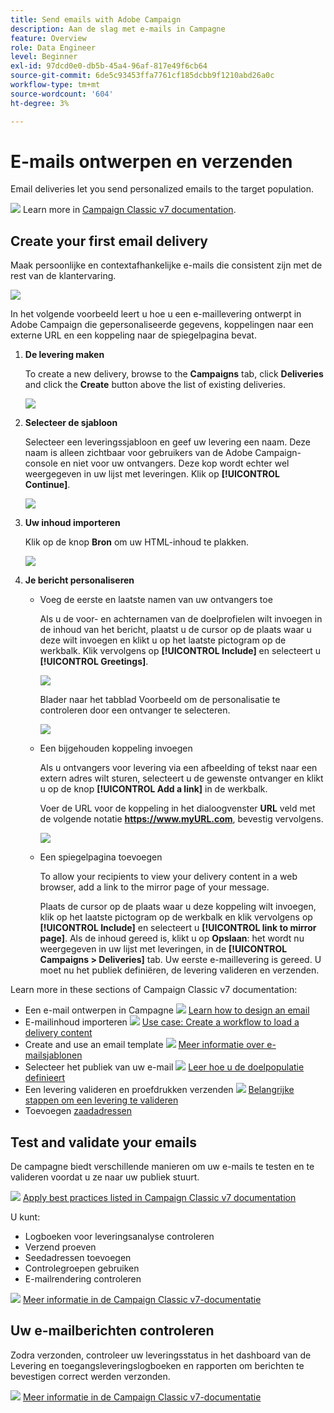 ```yaml
---
title: Send emails with Adobe Campaign
description: Aan de slag met e-mails in Campagne
feature: Overview
role: Data Engineer
level: Beginner
exl-id: 97dcd0e0-db5b-45a4-96af-817e49f6cb64
source-git-commit: 6de5c93453ffa7761cf185dcbb9f1210abd26a0c
workflow-type: tm+mt
source-wordcount: '604'
ht-degree: 3%

---
```


# E-mails ontwerpen en verzenden

Email deliveries let you send personalized emails to the target population.

![](../assets/do-not-localize/book.png) Learn more in [Campaign Classic v7 documentation](https://experienceleague.adobe.com/docs/campaign-classic/using/sending-messages/sending-emails/about-email-channel.html).

## Create your first email delivery

Maak persoonlijke en contextafhankelijke e-mails die consistent zijn met de rest van de klantervaring.

![](assets/new-email-content.png)


In het volgende voorbeeld leert u hoe u een e-maillevering ontwerpt in Adobe Campaign die gepersonaliseerde gegevens, koppelingen naar een externe URL en een koppeling naar de spiegelpagina bevat.

1. **De levering maken**

   To create a new delivery, browse to the **Campaigns** tab, click **Deliveries** and click the **Create** button above the list of existing deliveries.

   ![](assets/delivery_step_1.png)

1. **Selecteer de sjabloon**

   Selecteer een leveringssjabloon en geef uw levering een naam. Deze naam is alleen zichtbaar voor gebruikers van de Adobe Campaign-console en niet voor uw ontvangers. Deze kop wordt echter wel weergegeven in uw lijst met leveringen. Klik op **[!UICONTROL Continue]**.

   ![](assets/dce_delivery_model.png)

1. **Uw inhoud importeren**

   Klik op de knop **Bron** om uw HTML-inhoud te plakken.

   ![](assets/paste-content.png)


1. **Je bericht personaliseren**


   * Voeg de eerste en laatste namen van uw ontvangers toe

      Als u de voor- en achternamen van de doelprofielen wilt invoegen in de inhoud van het bericht, plaatst u de cursor op de plaats waar u deze wilt invoegen en klikt u op het laatste pictogram op de werkbalk. Klik vervolgens op **[!UICONTROL Include]** en selecteert u **[!UICONTROL Greetings]**.

      ![](assets/include-greetings.png)

      Blader naar het tabblad Voorbeeld om de personalisatie te controleren door een ontvanger te selecteren.

      ![](assets/perso-check.png)

   * Een bijgehouden koppeling invoegen

      Als u ontvangers voor levering via een afbeelding of tekst naar een extern adres wilt sturen, selecteert u de gewenste ontvanger en klikt u op de knop **[!UICONTROL Add a link]** in de werkbalk.

      Voer de URL voor de koppeling in het dialoogvenster **URL** veld met de volgende notatie **https://www.myURL.com**, bevestig vervolgens.

      ![](assets/add-a-link.png)

   * Een spiegelpagina toevoegen

      To allow your recipients to view your delivery content in a web browser, add a link to the mirror page of your message.

      Plaats de cursor op de plaats waar u deze koppeling wilt invoegen, klik op het laatste pictogram op de werkbalk en klik vervolgens op **[!UICONTROL Include]** en selecteert u **[!UICONTROL link to mirror page]**.
   Als de inhoud gereed is, klikt u op **Opslaan**: het wordt nu weergegeven in uw lijst met leveringen, in de **[!UICONTROL Campaigns > Deliveries]** tab. Uw eerste e-maillevering is gereed. U moet nu het publiek definiëren, de levering valideren en verzenden.


Learn more in these sections of Campaign Classic v7 documentation:

* Een e-mail ontwerpen in Campagne
   ![](../assets/do-not-localize/book.png) [Learn how to design an email](https://experienceleague.adobe.com/docs/campaign-classic/using/sending-messages/sending-emails/defining-the-email-content.html)
* E-mailinhoud importeren
   ![](../assets/do-not-localize/book.png) [Use case: Create a workflow to load a delivery content](https://experienceleague.adobe.com/docs/campaign-classic/using/automating-with-workflows/use-cases/deliveries/loading-delivery-content.html)
* Create and use an email template
   ![](../assets/do-not-localize/book.png) [Meer informatie over e-mailsjablonen](https://experienceleague.adobe.com/docs/campaign-classic/using/sending-messages/using-delivery-templates/about-templates.html)
* Selecteer het publiek van uw e-mail
   ![](../assets/do-not-localize/book.png) [Leer hoe u de doelpopulatie definieert](https://experienceleague.adobe.com/docs/campaign-classic/using/sending-messages/key-steps-when-creating-a-delivery/steps-defining-the-target-population.html)
* Een levering valideren en proefdrukken verzenden
   ![](../assets/do-not-localize/book.png) [Belangrijke stappen om een levering te valideren](https://experienceleague.adobe.com/docs/campaign-classic/using/sending-messages/key-steps-when-creating-a-delivery/steps-validating-the-delivery.html)
* Toevoegen [zaadadressen](https://experienceleague.adobe.com/docs/campaign-classic/using/sending-messages/using-seed-addresses/about-seed-addresses.html)

## Test and validate your emails

De campagne biedt verschillende manieren om uw e-mails te testen en te valideren voordat u ze naar uw publiek stuurt.

![](../assets/do-not-localize/book.png) [Apply best practices listed in Campaign Classic v7 documentation](https://experienceleague.adobe.com/docs/campaign-classic/using/sending-messages/key-steps-when-creating-a-delivery/delivery-bestpractices/check-before-sending.html)

U kunt:

* Logboeken voor leveringsanalyse controleren
* Verzend proeven
* Seedadressen toevoegen
* Controlegroepen gebruiken
* E-mailrendering controleren

![](../assets/do-not-localize/book.png) [Meer informatie in de Campaign Classic v7-documentatie](https://experienceleague.adobe.com/docs/campaign-classic/using/sending-messages/key-steps-when-creating-a-delivery/steps-validating-the-delivery.html)

## Uw e-mailberichten controleren

Zodra verzonden, controleer uw leveringsstatus in het dashboard van de Levering en toegangsleveringslogboeken en rapporten om berichten te bevestigen correct werden verzonden.

![](../assets/do-not-localize/book.png) [Meer informatie in de Campaign Classic v7-documentatie](https://experienceleague.adobe.com/docs/campaign-classic/using/sending-messages/key-steps-when-creating-a-delivery/delivery-bestpractices/track-and-monitor.html)
